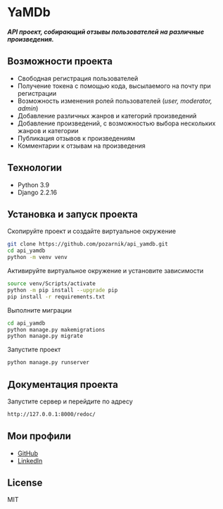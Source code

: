 # YaMDb

***API проект, собирающий отзывы пользователей на различные произведения.***

## Возможности проекта

- Свободная регистрация пользователей
- Получение токена с помощью кода, высылаемого на почту при регистрации
- Возможность изменения ролей пользователей (*user, moderator, admin*)
- Добавление различных жанров и категорий произведений
- Добавление произведений, с возможностью выбора нескольких жанров и категории
- Публикация отзывов к произведениям
- Комментарии к отзывам на произведения

## Технологии

- Python 3.9
- Django 2.2.16

## Установка и запуск проекта

Скопируйте проект и создайте виртуальное окружение

```sh
git clone https://github.com/pozarnik/api_yamdb.git
cd api_yamdb
python -m venv venv
```

Активируйте виртуальное окружение и установите зависимости

```sh
source venv/Scripts/activate
python -m pip install --upgrade pip
pip install -r requirements.txt
```

Выполните миграции

```sh
cd api_yamdb
python manage.py makemigrations
python manage.py migrate
```

Запустите проект

```sh
python manage.py runserver
```

## Документация проекта

Запустите сервер и перейдите по адресу

```sh
http://127.0.0.1:8000/redoc/
```

## Мои профили

- [GitHub](https://github.com/pozarnik/)
- [LinkedIn](https://www.linkedin.com/in/pozarnik/)

## License

MIT


